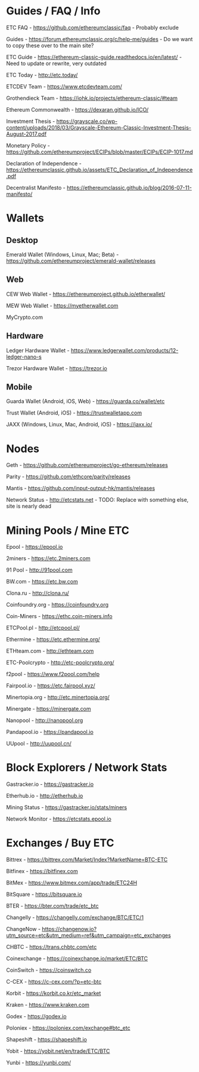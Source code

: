 # Guides / FAQ / Info
ETC FAQ - https://github.com/ethereumclassic/faq - Probably exclude

Guides - https://forum.ethereumclassic.org/c/help-me/guides - Do we want to copy these over to the main site?

ETC Guide - https://ethereum-classic-guide.readthedocs.io/en/latest/ - Need to update or rewrite, very outdated

ETC Today - http://etc.today/

ETCDEV Team - https://www.etcdevteam.com/

Grothendieck Team - https://iohk.io/projects/ethereum-classic/#team

Ethereum Commonwealth - https://dexaran.github.io/ICO/

Investment Thesis - https://grayscale.co/wp-content/uploads/2018/03/Grayscale-Ethereum-Classic-Investment-Thesis-August-2017.pdf

Monetary Policy - https://github.com/ethereumproject/ECIPs/blob/master/ECIPs/ECIP-1017.md



Declaration of Independence - https://ethereumclassic.github.io/assets/ETC_Declaration_of_Independence.pdf

Decentralist Manifesto - https://ethereumclassic.github.io/blog/2016-07-11-manifesto/

# Wallets
## Desktop
Emerald Wallet (Windows, Linux, Mac; Beta) - https://github.com/ethereumproject/emerald-wallet/releases

## Web
CEW Web Wallet - https://ethereumproject.github.io/etherwallet/

MEW Web Wallet - https://myetherwallet.com

MyCrypto.com

## Hardware
Ledger Hardware Wallet - https://www.ledgerwallet.com/products/12-ledger-nano-s

Trezor Hardware Wallet - https://trezor.io

## Mobile
Guarda Wallet (Android, iOS, Web) - https://guarda.co/wallet/etc

Trust Wallet (Android, iOS) - https://trustwalletapp.com

JAXX (Windows, Linux, Mac, Android, iOS) - https://jaxx.io/

# Nodes
Geth - https://github.com/ethereumproject/go-ethereum/releases

Parity - https://github.com/ethcore/parity/releases

Mantis - https://github.com/input-output-hk/mantis/releases

Network Status - http://etcstats.net - TODO: Replace with something else, site is nearly dead

# Mining Pools / Mine ETC
Epool - https://epool.io

2miners - https://etc.2miners.com

91 Pool - http://91pool.com

BW.com - https://etc.bw.com

Clona.ru - http://clona.ru/

Coinfoundry.org - https://coinfoundry.org

Coin-Miners - https://ethc.coin-miners.info

ETCPool.pl - http://etcpool.pl/

Ethermine - https://etc.ethermine.org/

ETHteam.com - http://ethteam.com

ETC-Poolcrypto - http://etc-poolcrypto.org/

f2pool - https://www.f2pool.com/help

Fairpool.io - https://etc.fairpool.xyz/

Minertopia.org - http://etc.minertopia.org/

Minergate - https://minergate.com

Nanopool - http://nanopool.org

Pandapool.io - https://pandapool.io

UUpool - http://uupool.cn/

# Block Explorers / Network Stats
Gastracker.io - https://gastracker.io

Etherhub.io - http://etherhub.io

Mining Status - https://gastracker.io/stats/miners

Network Monitor - https://etcstats.epool.io

# Exchanges / Buy ETC
Bittrex - https://bittrex.com/Market/Index?MarketName=BTC-ETC

Bitfinex - https://bitfinex.com

BitMex - https://www.bitmex.com/app/trade/ETC24H

BitSquare - https://bitsquare.io

BTER - https://bter.com/trade/etc_btc

Changelly - https://changelly.com/exchange/BTC/ETC/1

ChangeNow - https://changenow.io?utm_source=etc&utm_medium=ref&utm_campaign=etc_exchanges

CHBTC - https://trans.chbtc.com/etc

Coinexchange - https://coinexchange.io/market/ETC/BTC

CoinSwitch - https://coinswitch.co

C-CEX - https://c-cex.com/?p=etc-btc

Korbit - https://korbit.co.kr/etc_market

Kraken - https://www.kraken.com

Godex - https://godex.io

Poloniex - https://poloniex.com/exchange#btc_etc

Shapeshift - https://shapeshift.io

Yobit - https://yobit.net/en/trade/ETC/BTC

Yunbi - https://yunbi.com/
